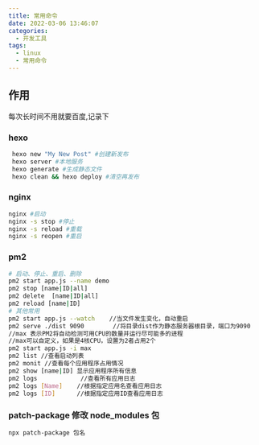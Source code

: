 ```yaml
---
title: 常用命令
date: 2022-03-06 13:46:07
categories:
  - 开发工具
tags:
  - linux
  - 常用命令
---
```


## 作用

每次长时间不用就要百度,记录下

### hexo

```bash
 hexo new "My New Post" #创建新发布
 hexo server #本地服务
 hexo generate #生成静态文件
 hexo clean && hexo deploy #清空再发布
```

### nginx

```bash
nginx #启动
nginx -s stop #停止
nginx -s reload #重载
nginx -s reopen #重启
```

### pm2

```bash
# 启动、停止、重启、删除
pm2 start app.js --name demo
pm2 stop [name|ID|all]
pm2 delete  [name|ID|all]
pm2 reload [name|ID]
# 其他常用
pm2 start app.js --watch    //当文件发生变化，自动重启
pm2 serve ./dist 9090        //将目录dist作为静态服务器根目录，端口为9090
//max 表示PM2将自动检测可用CPU的数量并运行尽可能多的进程
//max可以自定义，如果是4核CPU，设置为2者占用2个
pm2 start app.js -i max
pm2 list //查看启动列表
pm2 monit //查看每个应用程序占用情况
pm2 show [name|ID] 显示应用程序所有信息
pm2 logs            //查看所有应用日志
pm2 logs [Name]    //根据指定应用名查看应用日志
pm2 logs [ID]      //根据指定应用ID查看应用日志
```

### patch-package 修改 node_modules 包

```bash
npx patch-package 包名
```
